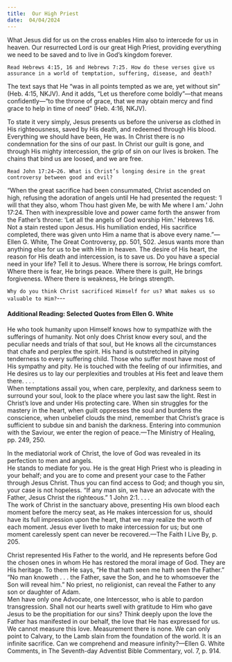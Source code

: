 ```yaml
---
title:  Our High Priest
date:  04/04/2024
---
```


What Jesus did for us on the cross enables Him also to intercede for us in heaven. Our resurrected Lord is our great High Priest, providing everything we need to be saved and to live in God’s kingdom forever.

`Read Hebrews 4:15, 16 and Hebrews 7:25. How do these verses give us assurance in a world of temptation, suffering, disease, and death?`

The text says that He “was in all points tempted as we are, yet without sin” (Heb. 4:15, NKJV). And it adds, “Let us therefore come boldly”—that means confidently—“to the throne of grace, that we may obtain mercy and find grace to help in time of need” (Heb. 4:16, NKJV).

To state it very simply, Jesus presents us before the universe as clothed in His righteousness, saved by His death, and redeemed through His blood. Everything we should have been, He was. In Christ there is no condemnation for the sins of our past. In Christ our guilt is gone, and through His mighty intercession, the grip of sin on our lives is broken. The chains that bind us are loosed, and we are free.

`Read John 17:24–26. What is Christ’s longing desire in the great controversy between good and evil?`

“When the great sacrifice had been consummated, Christ ascended on high, refusing the adoration of angels until He had presented the request: ‘I will that they also, whom Thou hast given Me, be with Me where I am.’ John 17:24. Then with inexpressible love and power came forth the answer from the Father’s throne: ‘Let all the angels of God worship Him.’ Hebrews 1:6. Not a stain rested upon Jesus. His humiliation ended, His sacrifice completed, there was given unto Him a name that is above every name.”—Ellen G. White, The Great Controversy, pp. 501, 502. Jesus wants more than anything else for us to be with Him in heaven. The desire of His heart, the reason for His death and intercession, is to save us. Do you have a special need in your life? Tell it to Jesus. Where there is sorrow, He brings comfort. Where there is fear, He brings peace. Where there is guilt, He brings forgiveness. Where there is weakness, He brings strength.

`Why do you think Christ sacrificed Himself for us? What makes us so valuable to Him?`---

#### Additional Reading: Selected Quotes from Ellen G. White

He who took humanity upon Himself knows how to sympathize with the sufferings of humanity. Not only does Christ know every soul, and the peculiar needs and trials of that soul, but He knows all the circumstances that chafe and perplex the spirit. His hand is outstretched in pitying tenderness to every suffering child. Those who suffer most have most of His sympathy and pity. He is touched with the feeling of our infirmities, and He desires us to lay our perplexities and troubles at His feet and leave them there. . . .\
When temptations assail you, when care, perplexity, and darkness seem to surround your soul, look to the place where you last saw the light. Rest in Christ’s love and under His protecting care. When sin struggles for the mastery in the heart, when guilt oppresses the soul and burdens the conscience, when unbelief clouds the mind, remember that Christ’s grace is sufficient to subdue sin and banish the darkness. Entering into communion with the Saviour, we enter the region of peace.—The Ministry of Healing, pp. 249, 250.

In the mediatorial work of Christ, the love of God was revealed in its perfection to men and angels.\
He stands to mediate for you. He is the great High Priest who is pleading in your behalf; and you are to come and present your case to the Father through Jesus Christ. Thus you can find access to God; and though you sin, your case is not hopeless. “If any man sin, we have an advocate with the Father, Jesus Christ the righteous.” 1 John 2:1. . . .\
The work of Christ in the sanctuary above, presenting His own blood each moment before the mercy seat, as He makes intercession for us, should have its full impression upon the heart, that we may realize the worth of each moment. Jesus ever liveth to make intercession for us; but one moment carelessly spent can never be recovered.—The Faith I Live By, p. 205.

Christ represented His Father to the world, and He represents before God the chosen ones in whom He has restored the moral image of God. They are His heritage. To them He says, “He that hath seen me hath seen the Father.” “No man knoweth . . . the Father, save the Son, and he to whomsoever the Son will reveal him.” No priest, no religionist, can reveal the Father to any son or daughter of Adam.\
Men have only one Advocate, one Intercessor, who is able to pardon transgression. Shall not our hearts swell with gratitude to Him who gave Jesus to be the propitiation for our sins? Think deeply upon the love the Father has manifested in our behalf, the love that He has expressed for us. We cannot measure this love. Measurement there is none. We can only point to Calvary, to the Lamb slain from the foundation of the world. It is an infinite sacrifice. Can we comprehend and measure infinity?—Ellen G. White Comments, in The Seventh-day Adventist Bible Commentary, vol. 7, p. 914.